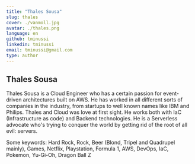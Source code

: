 ```yaml
---
title: "Thales Sousa"
slug: thales 
cover: ./vanmoll.jpg
avatar: ./thales.png
language: en
github: tminussi
linkedin: tminussi
email: tminussi@gmail.com
type: author
---
```

## Thales Sousa

Thales Sousa is a Cloud Engineer who has a certain passion for event-driven architectures built on AWS. He has worked in all different sorts of companies in the industry, from startups to well known names like IBM and Philips. Thales and Cloud was love at first sight. He works both with IaC (Infrastructure as code) and Backend technologies. He is a Serverless advocate who's trying to conquer the world by getting rid of the root of all evil: servers.

Some keywords: Hard Rock, Rock, Beer (Blond, Tripel and Quadrupel mainly), Games, Netflix, Playstation, Formula 1, AWS, DevOps, IaC, Pokemon, Yu-Gi-Oh, Dragon Ball Z